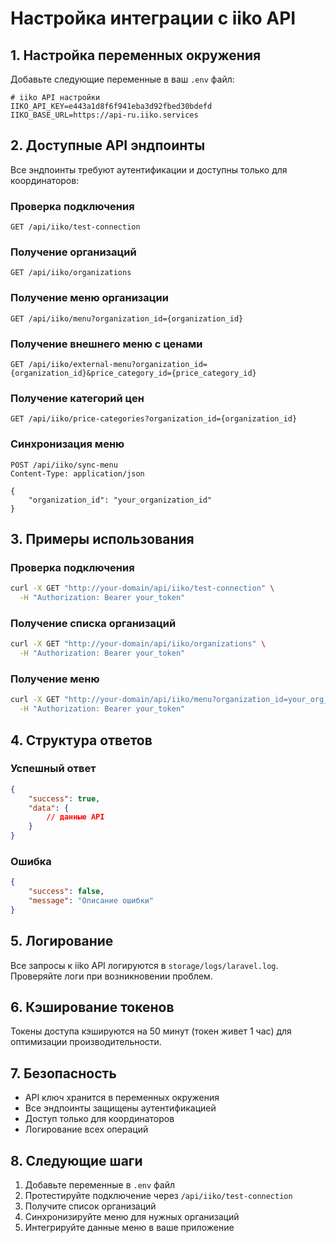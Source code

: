 # Настройка интеграции с iiko API

## 1. Настройка переменных окружения

Добавьте следующие переменные в ваш `.env` файл:

```env
# iiko API настройки
IIKO_API_KEY=e443a1d8f6f941eba3d92fbed30bdefd
IIKO_BASE_URL=https://api-ru.iiko.services
```

## 2. Доступные API эндпоинты

Все эндпоинты требуют аутентификации и доступны только для координаторов:

### Проверка подключения
```
GET /api/iiko/test-connection
```

### Получение организаций
```
GET /api/iiko/organizations
```

### Получение меню организации
```
GET /api/iiko/menu?organization_id={organization_id}
```

### Получение внешнего меню с ценами
```
GET /api/iiko/external-menu?organization_id={organization_id}&price_category_id={price_category_id}
```

### Получение категорий цен
```
GET /api/iiko/price-categories?organization_id={organization_id}
```

### Синхронизация меню
```
POST /api/iiko/sync-menu
Content-Type: application/json

{
    "organization_id": "your_organization_id"
}
```

## 3. Примеры использования

### Проверка подключения
```bash
curl -X GET "http://your-domain/api/iiko/test-connection" \
  -H "Authorization: Bearer your_token"
```

### Получение списка организаций
```bash
curl -X GET "http://your-domain/api/iiko/organizations" \
  -H "Authorization: Bearer your_token"
```

### Получение меню
```bash
curl -X GET "http://your-domain/api/iiko/menu?organization_id=your_org_id" \
  -H "Authorization: Bearer your_token"
```

## 4. Структура ответов

### Успешный ответ
```json
{
    "success": true,
    "data": {
        // данные API
    }
}
```

### Ошибка
```json
{
    "success": false,
    "message": "Описание ошибки"
}
```

## 5. Логирование

Все запросы к iiko API логируются в `storage/logs/laravel.log`. Проверяйте логи при возникновении проблем.

## 6. Кэширование токенов

Токены доступа кэшируются на 50 минут (токен живет 1 час) для оптимизации производительности.

## 7. Безопасность

- API ключ хранится в переменных окружения
- Все эндпоинты защищены аутентификацией
- Доступ только для координаторов
- Логирование всех операций

## 8. Следующие шаги

1. Добавьте переменные в `.env` файл
2. Протестируйте подключение через `/api/iiko/test-connection`
3. Получите список организаций
4. Синхронизируйте меню для нужных организаций
5. Интегрируйте данные меню в ваше приложение
